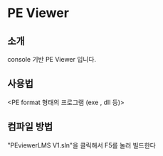 # PE Viewer
## 소개
console 기반 PE Viewer 입니다.

## 사용법
<PEViewer V1.exe> <PE format 형태의 프로그램 (exe , dll 등)>

## 컴파일 방법
"PEviewerLMS V1.sln"을 클릭해서 F5를 눌러 빌드한다


